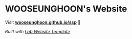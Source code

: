 
# WOOSEUNGHOON's Website

Visit **[wooseunghoon.github.io/ssp](https://wooseunghoon.github.io/ssp)** 🚀

_Built with [Lab Website Template](https://greene-lab.gitbook.io/lab-website-template-docs)_

